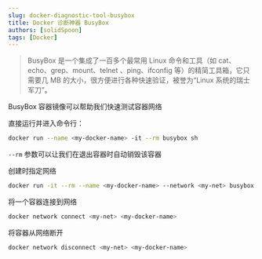 ```yaml
---
slug: docker-diagnostic-tool-busybox
title: Docker 诊断神器 BusyBox
authors: [solidSpoon]
tags: [Docker]
---
```


> BusyBox 是一个集成了一百多个最常用 Linux 命令和工具（如 cat、echo、grep、mount、telnet 、ping、ifconfig 等）的精简工具箱，它只需要几 MB 的大小，很方便进行各种快速验证，被誉为“Linux 系统的瑞士军刀”。



BusyBox 容器镜像可以帮助我们快速测试容器网络


直接运行并进入命令行：
```bash
docker run --name <my-docker-name> -it --rm busybox sh
```
`--rm` 参数可以让我们在退出容器时自动销毁该容器


创建时指定网络
```bash
docker run -it --rm --name <my-docker-name> --network <my-net> busybox sh
```
将一个容器连接到网络
```bash
docker network connect <my-net> <my-docker-name>
```
将容器从网络断开
```bash
docker network disconnect <my-net> <my-docker-name>
```
